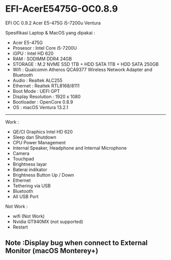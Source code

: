 # EFI-AcerE5475G-OC0.8.9
EFI OC 0.9.2 Acer E5-475G i5-7200u Ventura 

Spesifikasi Laptop & MacOS yang dipakai :
- Acer E5-475G
- Prosesor : Intel Core i5-7200U
- iGPU : Intel HD 620
- RAM : SODIMM DDR4 24GB
- STORAGE : M.2 NVME SSD 1TB + HDD SATA 1TB + HDD SATA 250GB
- Wifi : Qualcomm Atheros QCA9377 Wireless Network Adapter and Bluetooth
- Audio : Realtek ALC255
- Ethernet : Realtek RTL8168/8111
- Boot Mode : UEFI GPT
- Display Resolution : 1920 x 1080 
- Bootloader : OpenCore 0.8.9
- OS : macOS Ventura 13.2.1 

---------------------------------------------------------------------

Work :
- QE/CI Graphics Intel HD 620
- Sleep dan Shutdown
- CPU Power Management
- Internal Speaker, Headphone and Internal Microphone
- Camera
- Touchpad
- Brightness layar
- Baterai indikator
- Brightness Button Up / Down
- Ethernet
- Tethering via USB
- Bluetooth
- All USB Port

Not Work :
- wifi (Not Work)
- Nvidia GT940MX (not supported)
- Restart
  
Note :Display bug when connect to External Monitor (macOS Monterey+)
----------------------------------------------------------------------

